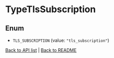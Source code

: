 # TypeTlsSubscription

## Enum


* `TLS_SUBSCRIPTION` (value: `"tls_subscription"`)


[Back to API list](../README.md#documentation-for-api-endpoints) | [Back to README](../README.md)


